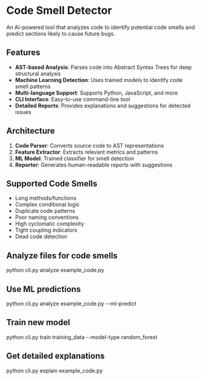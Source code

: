 # Code Smell Detector

An AI-powered tool that analyzes code to identify potential code smells and predict sections likely to cause future bugs.

## Features

- **AST-based Analysis**: Parses code into Abstract Syntax Trees for deep structural analysis
- **Machine Learning Detection**: Uses trained models to identify code smell patterns
- **Multi-language Support**: Supports Python, JavaScript, and more
- **CLI Interface**: Easy-to-use command-line tool
- **Detailed Reports**: Provides explanations and suggestions for detected issues

## Architecture

1. **Code Parser**: Converts source code to AST representations
2. **Feature Extractor**: Extracts relevant metrics and patterns
3. **ML Model**: Trained classifier for smell detection
4. **Reporter**: Generates human-readable reports with suggestions

## Supported Code Smells

- Long methods/functions
- Complex conditional logic
- Duplicate code patterns
- Poor naming conventions
- High cyclomatic complexity
- Tight coupling indicators
- Dead code detection


## Analyze files for code smells
python cli.py analyze example_code.py

## Use ML predictions
python cli.py analyze example_code.py --ml-predict

## Train new model
python cli.py train training_data --model-type random_forest

## Get detailed explanations
python cli.py explain example_code.py